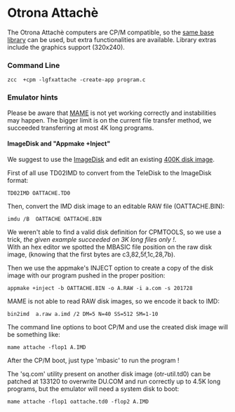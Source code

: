 #  Otrona Attachè

The Otrona Attachè computers are CP/M compatible, so the [same base library](Platform---CPM) can be used, but extra functionalities are available.
Library extras include the graphics support (320x240).


### Command Line

    zcc  +cpm -lgfxattache -create-app program.c




### Emulator hints

Please be aware that [MAME](http://www.mamedev.org/) is not yet working correctly and instabilities may happen.  The bigger limit is on the current file transfer method, we succeeded transferring at most 4K long programs.


#### ImageDisk and "Appmake +Inject"

We suggest to use the [ImageDisk](http://www.classiccmp.org/dunfield/img/index.htm) and edit an existing [400K disk image](http://www.retroarchive.org/maslin/disks/otrona/oattache.td0).


First of all use TD02IMD to convert from the TeleDisk to the ImageDisk format:

    TD02IMD OATTACHE.TD0


Then, convert the IMD disk image to an editable RAW file (OATTACHE.BIN):

    imdu /B  OATTACHE OATTACHE.BIN


We weren't able to find a valid disk definition for CPMTOOLS, so we use a trick, *the given example succeeded on 3K long files only !*.  
With an hex editor we spotted the MBASIC file position on the raw disk image, (knowing that the first bytes are c3,82,5f,1c,28,7b).

Then we use the appmake's INJECT option to create a copy of the disk image with our program pushed in the proper position:

    appmake +inject -b OATTACHE.BIN -o A.RAW -i a.com -s 201728


MAME is not able to read RAW disk images, so we encode it back to IMD:

    bin2imd  a.raw a.imd /2 DM=5 N=40 SS=512 SM=1-10


The command line options to boot CP/M and use the created disk image will be something like:

    mame attache -flop1 A.IMD


After the CP/M boot, just type 'mbasic' to run the program !


The 'sq.com' utility present on another disk image (otr-util.td0) can be patched at 133120 to overwrite DU.COM and run correctly up to 4.5K long programs, but the emulator will need a system disk to boot:

    mame attache -flop1 oattache.td0 -flop2 A.IMD


